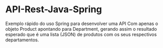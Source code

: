 # API-Rest-Java-Spring
Exemplo rápido do uso Spring para desenvolver uma API
Com apenas o objeto Product apontando para Department, gerando assim
o resultado esperado que é uma lista (JSON) de produtos com os seus respectivos 
departamentos.

